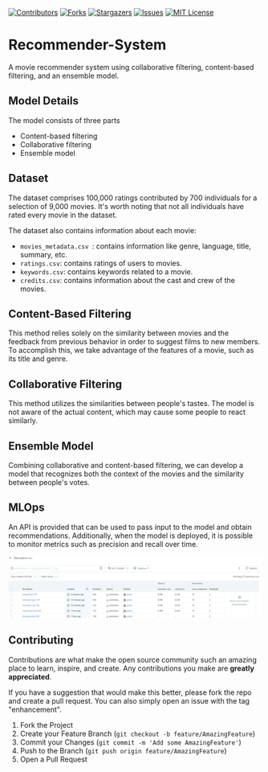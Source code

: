 [![Contributors][contributors-shield]][contributors-url]
[![Forks][forks-shield]][forks-url]
[![Stargazers][stars-shield]][stars-url]
[![Issues][issues-shield]][issues-url]
[![MIT License][license-shield]][license-url]

# Recommender-System

A movie recommender system using collaborative filtering, content-based filtering, and an ensemble model.

## Model Details

The model consists of three parts
- Content-based filtering
- Collaborative filtering
- Ensemble model


## Dataset 

The dataset comprises 100,000 ratings contributed by 700 individuals for a selection of 9,000 movies. It's worth noting that not all individuals have rated every movie in the dataset.

The dataset also contains information about each movie:
- `movies_metadata.csv `: contains information like genre, language, title, summary, etc.
- `ratings.csv`: contains ratings of users to movies.
- `keywords.csv`: contains keywords related to a movie.
- `credits.csv`: contains information about the cast and crew of the movies.


## Content-Based Filtering

This method relies solely on the similarity between movies and the feedback from previous behavior in order to suggest films to new members. To accomplish this, we take advantage of the features of a movie, such as its title and genre. 


## Collaborative Filtering

This method utilizes the similarities between people's tastes. The model is not aware of the actual content, which may cause some people to react similarly.


## Ensemble Model

Combining collaborative and content-based filtering, we can develop a model that recognizes both the context of the movies and the similarity between people's votes.


## MLOps
An API is provided that can be used to pass input to the model and obtain recommendations. Additionally, when the model is deployed, it is possible to monitor metrics such as precision and recall over time.

![Screenshot of MLFlow](https://github.com/aidaaminian/Recommender-System/blob/main/image-000.png?raw=true)



## Contributing 

Contributions are what make the open source community such an amazing place to learn, inspire, and create. Any contributions you make are **greatly appreciated**.

If you have a suggestion that would make this better, please fork the repo and create a pull request. You can also simply open an issue with the tag "enhancement".

1. Fork the Project
2. Create your Feature Branch (`git checkout -b feature/AmazingFeature`)
3. Commit your Changes (`git commit -m 'Add some AmazingFeature'`)
4. Push to the Branch (`git push origin feature/AmazingFeature`)
5. Open a Pull Request

[contributors-shield]: https://img.shields.io/github/contributors/aidaaminian/Recommender-System.svg?style=for-the-badge
[contributors-url]: https://github.com/aidaaminian/Recommender-System/graphs/contributors
[forks-shield]: https://img.shields.io/github/forks/aidaaminian/Recommender-System.svg?style=for-the-badge
[forks-url]: https://github.com/aidaaminian/Recommender-System/network/members
[stars-shield]: https://img.shields.io/github/stars/aidaaminian/Recommender-System.svg?style=for-the-badge
[stars-url]: https://github.com/aidaaminian/Recommender-System/stargazers
[issues-shield]: https://img.shields.io/github/issues/aidaaminian/Recommender-System.svg?style=for-the-badge
[issues-url]: https://github.com/aidaaminian/Recommender-System/issues
[license-shield]: https://img.shields.io/github/license/aidaaminian/Recommender-System.svg?style=for-the-badge
[license-url]: https://github.com/aidaaminian/Recommender-System/blob/main/LICENSE
